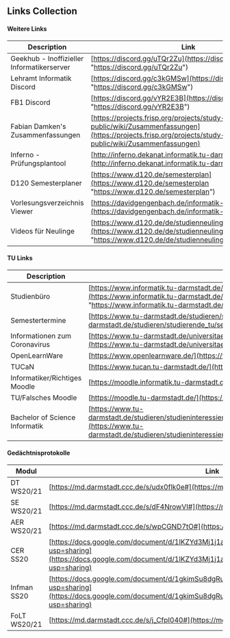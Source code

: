 

## Links Collection

#### Weitere Links

|Description|Link|
|--|--|
|Geekhub - Inoffizieller Informatikerserver| [https://discord.gg/uTQr2Zu](https://discord.gg/uTQr2Zu "https://discord.gg/uTQr2Zu") |
|Lehramt Informatik Discord| [https://discord.gg/c3kGMSw](https://discord.gg/c3kGMSw "https://discord.gg/c3kGMSw") |
|FB1 Discord| [https://discord.gg/vYR2E3B](https://discord.gg/vYR2E3B "https://discord.gg/vYR2E3B")|
|Fabian Damken's Zusammenfassungen| [https://projects.frisp.org/projects/study-public/wiki/Zusammenfassungen](https://projects.frisp.org/projects/study-public/wiki/Zusammenfassungen)|
|Inferno - Prüfungsplantool | [http://inferno.dekanat.informatik.tu-darmstadt.de/](http://inferno.dekanat.informatik.tu-darmstadt.de/) |
|D120 Semesterplaner | [https://www.d120.de/semesterplan](https://www.d120.de/semesterplan "https://www.d120.de/semesterplan") |
|Vorlesungsverzeichnis Viewer | [https://davidgengenbach.de/informatik-vv/sose20/](https://davidgengenbach.de/informatik-vv/sose20/) |
|Videos für Neulinge|[https://www.d120.de/de/studienneulinge/ophase/videos/](https://www.d120.de/de/studienneulinge/ophase/videos/ "https://www.d120.de/de/studienneulinge/ophase/videos/") |


#### TU Links

|Description|Link|
|--|--|
|Studienbüro|[https://www.informatik.tu-darmstadt.de/studium_fb20/im_studium/studienbuero/index.de.jsp](https://www.informatik.tu-darmstadt.de/studium_fb20/im_studium/studienbuero/index.de.jsp "https://www.informatik.tu-darmstadt.de/studium_fb20/im_studium/studienbuero/index.de.jsp")
|Semestertermine |[https://www.tu-darmstadt.de/studieren/studierende_tu/semestermine/index.de.jsp](https://www.tu-darmstadt.de/studieren/studierende_tu/semestermine/index.de.jsp) |
|Informationen zum Coronavirus |[https://www.tu-darmstadt.de/universitaet/aktuelles_meldungen/corona_vorsorge/index.de.jsp](https://www.tu-darmstadt.de/universitaet/aktuelles_meldungen/corona_vorsorge/index.de.jsp)|
|OpenLearnWare| [https://www.openlearnware.de/](https://www.openlearnware.de/)|
|TUCaN| [https://www.tucan.tu-darmstadt.de/](https://www.tucan.tu-darmstadt.de/)|
|Informatiker/Richtiges Moodle| [https://moodle.informatik.tu-darmstadt.de/](https://moodle.informatik.tu-darmstadt.de/)|
|TU/Falsches Moodle| [https://moodle.tu-darmstadt.de/](https://moodle.tu-darmstadt.de/)|
|Bachelor of Science Informatik| [https://www.tu-darmstadt.de/studieren/studieninteressierte/studienangebot_studiengaenge/studiengang_177792.en.jsp](https://www.tu-darmstadt.de/studieren/studieninteressierte/studienangebot_studiengaenge/studiengang_177792.en.jsp)|

#### Gedächtnisprotokolle

|Modul|Link|
|--|--|
|DT WS20/21|[https://md.darmstadt.ccc.de/s/udx0flk0e#](https://md.darmstadt.ccc.de/s/udx0flk0e#)|
|SE WS20/21|[https://md.darmstadt.ccc.de/s/dF4NrowVI#](https://md.darmstadt.ccc.de/s/dF4NrowVI#)|
|AER WS20/21|[https://md.darmstadt.ccc.de/s/wpCGND7tO#](https://md.darmstadt.ccc.de/s/wpCGND7tO#)|
|CER SS20|[https://docs.google.com/document/d/1lKZYd3Mj1j1aeM4lB4NYG2XKs_fGoQ3vYP7j2BqfVnQ/edit?usp=sharing](https://docs.google.com/document/d/1lKZYd3Mj1j1aeM4lB4NYG2XKs_fGoQ3vYP7j2BqfVnQ/edit?usp=sharing)|
|Infman SS20|[https://docs.google.com/document/d/1gkimSu8dgRuw0eHly9ooabbhjhaWWU1JyaEEOtJep5k/edit?usp=sharing](https://docs.google.com/document/d/1gkimSu8dgRuw0eHly9ooabbhjhaWWU1JyaEEOtJep5k/edit?usp=sharing)|
|FoLT WS20/21|[https://md.darmstadt.ccc.de/s/j_CfpI040#](https://md.darmstadt.ccc.de/s/j_CfpI040#)|

